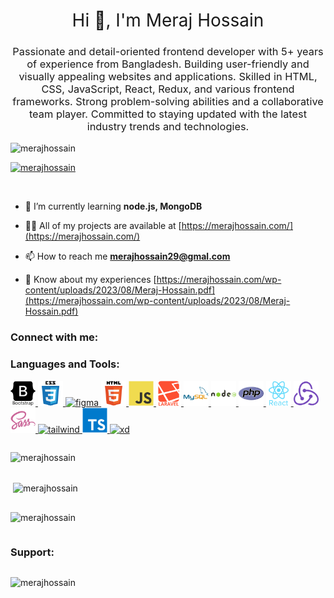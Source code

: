 <h1 align="center" style="font-weight:normal;">Hi 👋, I'm Meraj Hossain</h1>
<h3 align="center" style="font-weight:normal;">Passionate and detail-oriented frontend developer with 5+ years of experience from Bangladesh. Building user-friendly and visually appealing websites and applications. Skilled in HTML, CSS, JavaScript, React, Redux, and various frontend frameworks. Strong problem-solving abilities and a collaborative team player. Committed to staying updated with the latest industry trends and technologies.</h3>

<p align="left"> <img src="https://komarev.com/ghpvc/?username=merajhossain&label=Profile%20views&color=0e75b6&style=flat" alt="merajhossain" /> </p>

<p align="left"> <a href="https://github.com/ryo-ma/github-profile-trophy"><img src="https://github-profile-trophy.vercel.app/?username=merajhossain" alt="merajhossain" /></a> </p>

<p align="left"> <a href="https://twitter.com/" target="blank"><img src="https://img.shields.io/twitter/follow/?logo=twitter&style=for-the-badge" alt="" /></a> </p>

- 🌱 I’m currently learning **node.js, MongoDB**

- 👨‍💻 All of my projects are available at [https://merajhossain.com/](https://merajhossain.com/)

- 📫 How to reach me **merajhossain29@gmal.com**

- 📄 Know about my experiences [https://merajhossain.com/wp-content/uploads/2023/08/Meraj-Hossain.pdf](https://merajhossain.com/wp-content/uploads/2023/08/Meraj-Hossain.pdf)

<h3 align="left">Connect with me:</h3>
<p align="left"></p>

<h3 align="left">Languages and Tools:</h3>
<p align="left"> <a href="https://getbootstrap.com" target="_blank" rel="noreferrer"> <img src="https://raw.githubusercontent.com/devicons/devicon/master/icons/bootstrap/bootstrap-plain-wordmark.svg" alt="bootstrap" width="40" height="40"/> </a> <a href="https://www.w3schools.com/css/" target="_blank" rel="noreferrer"> <img src="https://raw.githubusercontent.com/devicons/devicon/master/icons/css3/css3-original-wordmark.svg" alt="css3" width="40" height="40"/> </a> <a href="https://www.figma.com/" target="_blank" rel="noreferrer"> <img src="https://www.vectorlogo.zone/logos/figma/figma-icon.svg" alt="figma" width="40" height="40"/> </a> <a href="https://www.w3.org/html/" target="_blank" rel="noreferrer"> <img src="https://raw.githubusercontent.com/devicons/devicon/master/icons/html5/html5-original-wordmark.svg" alt="html5" width="40" height="40"/> </a> <a href="https://developer.mozilla.org/en-US/docs/Web/JavaScript" target="_blank" rel="noreferrer"> <img src="https://raw.githubusercontent.com/devicons/devicon/master/icons/javascript/javascript-original.svg" alt="javascript" width="40" height="40"/> </a> <a href="https://laravel.com/" target="_blank" rel="noreferrer"> <img src="https://raw.githubusercontent.com/devicons/devicon/master/icons/laravel/laravel-plain-wordmark.svg" alt="laravel" width="40" height="40"/> </a> <a href="https://www.mysql.com/" target="_blank" rel="noreferrer"> <img src="https://raw.githubusercontent.com/devicons/devicon/master/icons/mysql/mysql-original-wordmark.svg" alt="mysql" width="40" height="40"/> </a> <a href="https://nodejs.org" target="_blank" rel="noreferrer"> <img src="https://raw.githubusercontent.com/devicons/devicon/master/icons/nodejs/nodejs-original-wordmark.svg" alt="nodejs" width="40" height="40"/> </a> <a href="https://www.php.net" target="_blank" rel="noreferrer"> <img src="https://raw.githubusercontent.com/devicons/devicon/master/icons/php/php-original.svg" alt="php" width="40" height="40"/> </a> <a href="https://reactjs.org/" target="_blank" rel="noreferrer"> <img src="https://raw.githubusercontent.com/devicons/devicon/master/icons/react/react-original-wordmark.svg" alt="react" width="40" height="40"/> </a> <a href="https://redux.js.org" target="_blank" rel="noreferrer"> <img src="https://raw.githubusercontent.com/devicons/devicon/master/icons/redux/redux-original.svg" alt="redux" width="40" height="40"/> </a> <a href="https://sass-lang.com" target="_blank" rel="noreferrer"> <img src="https://raw.githubusercontent.com/devicons/devicon/master/icons/sass/sass-original.svg" alt="sass" width="40" height="40"/> </a> <a href="https://tailwindcss.com/" target="_blank" rel="noreferrer"> <img src="https://www.vectorlogo.zone/logos/tailwindcss/tailwindcss-icon.svg" alt="tailwind" width="40" height="40"/> </a> <a href="https://www.typescriptlang.org/" target="_blank" rel="noreferrer"> <img src="https://raw.githubusercontent.com/devicons/devicon/master/icons/typescript/typescript-original.svg" alt="typescript" width="40" height="40"/> </a> <a href="https://www.adobe.com/products/xd.html" target="_blank" rel="noreferrer"> <img src="https://cdn.worldvectorlogo.com/logos/adobe-xd.svg" alt="xd" width="40" height="40"/> </a> </p>

<div style="display:inline-block; width:100%;">
  <p style="display:inline-block;"><img align="left" src="https://github-readme-stats.vercel.app/api/top-langs?username=merajhossain&show_icons=true&locale=en&layout=compact" alt="merajhossain" /></p>
</div>
<div style="display:inline-block; width:100%;">
  <p style="display:inline-block;">&nbsp;<img align="center" src="https://github-readme-stats.vercel.app/api?username=merajhossain&show_icons=true&locale=en" alt="merajhossain" /></p>
</div>
<div style="display:inline-block; width:100%;">
  <p style="display:inline-block;"><img align="center" src="https://github-readme-streak-stats.herokuapp.com/?user=merajhossain&" alt="merajhossain" /></p>
</div>
<h3 align="left">Support:</h3>
  <p style="display:inline-block;"><a href="https://www.buymeacoffee.com/merajhossain"> <img align="left" src="https://cdn.buymeacoffee.com/buttons/v2/default-yellow.png" height="50" width="210" alt="merajhossain" /></a></p><br><br>
